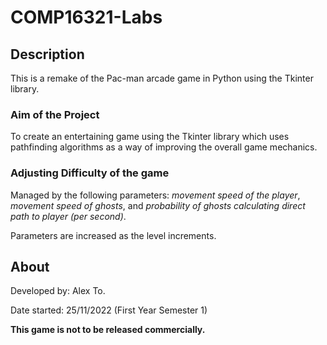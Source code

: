 # COMP16321-Labs


## Description
This is a remake of the Pac-man arcade game in Python using the Tkinter library.

### Aim of the Project
To create an entertaining game using the Tkinter library which uses pathfinding algorithms as a way of improving the overall game mechanics.


### Adjusting Difficulty of the game
Managed by the following parameters: _movement speed of the player_, _movement speed of ghosts_, and _probability of ghosts calculating direct path to player (per second)_. 

Parameters are increased as the level increments.

## About
Developed by: Alex To.

Date started: 25/11/2022 (First Year Semester 1)

**This game is not to be released commercially.**
